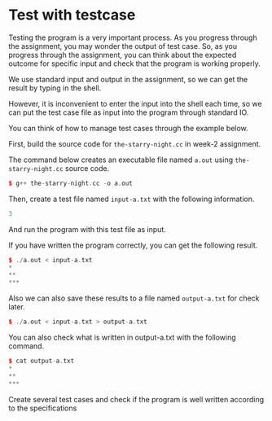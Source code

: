 # Test with testcase

Testing the program is a very important process. As you progress through the assignment, you may wonder the output of test case.
So, as you progress through the assignment, you can think about the expected outcome for specific input and check that the program is working properly.

We use standard input and output in the assignment, so we can get the result by typing in the shell.

However, it is inconvenient to enter the input into the shell each time, 
so we can put the test case file as input into the program through standard IO.

You can think of how to manage test cases through the example below.

First, build the source code for `the-starry-night.cc` in week-2 assignment.

The command below creates an executable file named `a.out` using `the-starry-night.cc` source code.


```c++
$ g++ the-starry-night.cc -o a.out
```

Then, create a test file named `input-a.txt` with the following information.


```c++
3
```

And run the program with this test file as input.

If you have written the program correctly, you can get the following result.


```c++
$ ./a.out < input-a.txt
*
**
***
```

Also we can also save these results to a file named `output-a.txt` for check later.


```c++
$ ./a.out < input-a.txt > output-a.txt
```

You can also check what is written in output-a.txt with the following command.


```c++
$ cat output-a.txt
*
**
***
```

Create several test cases and check if the program is well written according to the specifications


```c++

```
